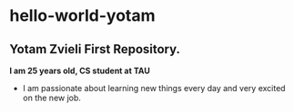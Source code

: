 # hello-world-yotam
## Yotam Zvieli First Repository.
**I am 25 years old, CS student at TAU**
- I am passionate about learning new things every day and very excited on the new job.
